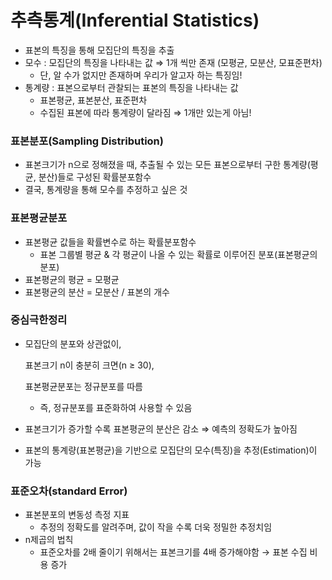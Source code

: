 # 추측통계(Inferential Statistics)

- 표본의 특징을 통해 모집단의 특징을 추출
- 모수 : 모집단의 특징을 나타내는 값 ⇒ 1개 씩만 존재 (모평균, 모분산, 모표준편차)
  - 단, 알 수가 없지만 존재하며 우리가 알고자 하는 특징임!
- 통계량 : 표본으로부터 관찰되는 표본의 특징을 나타내는 값
  - 표본평균, 표본분산, 표준편차
  - 수집된 표본에 따라 통계량이 달라짐 ⇒ 1개만 있는게 아님!



### 표본분포(Sampling Distribution)

- 표본크기가 n으로 정해졌을 때, 추출될 수 있는 모든 표본으로부터 구한 통계량(평균, 분산)들로 구성된 확률분포함수
- 결국, 통계량을 통해 모수를 추정하고 싶은 것



### 표본평균분포

- 표본평균 값들을 확률변수로 하는 확률분포함수
  - 표본 그룹별 평균 & 각 평균이 나올 수 있는 확률로 이루어진 분포(표본평균의 분포)
- 표본평균의 평균 = 모평균
- 표본평균의 분산 = 모분산 / 표본의 개수



### 중심극한정리

- 모집단의 분포와 상관없이, 

  표본크기 n이 충분히 크면(n ≥ 30),

  표본평균분포는 정규분포를 따름

  - 즉, 정규분포를 표준화하여 사용할 수 있음

- 표본크기가 증가할 수록 표본평균의 분산은 감소 ⇒ 예측의 정확도가 높아짐

- 표본의 통계량(표본평균)을 기반으로 모집단의 모수(특징)을 추정(Estimation)이 가능



### 표준오차(standard Error)

- 표본분포의 변동성 측정 지표
  - 추정의 정확도를 알려주며, 값이 작을 수록 더욱 정밀한 추정치임
- n제곱의 법칙
  - 표준오차를 2배 줄이기 위해서는 표본크기를 4배 증가해야함 → 표본 수집 비용 증가
